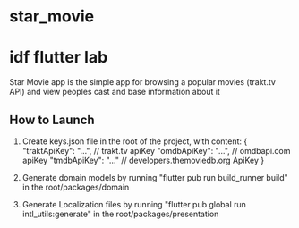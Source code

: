 # star_movie

# idf flutter lab

Star Movie app is the simple app for browsing a popular movies (trakt.tv API)
and view peoples cast and base information about it

## How to Launch

1. Create keys.json file in the root of the project, with content:
{
"traktApiKey": "...", // trakt.tv apiKey
"omdbApiKey": "...", // omdbapi.com apiKey
"tmdbApiKey": "..." // developers.themoviedb.org ApiKey 
}

2. Generate domain models by running "flutter pub run build_runner build" in the root/packages/domain

3. Generate Localization files by running "flutter pub global run intl_utils:generate" in the
root/packages/presentation